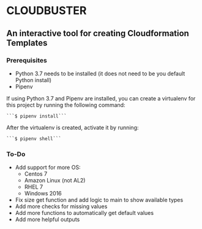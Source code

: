 # CLOUDBUSTER
## An interactive tool for creating Cloudformation Templates

### Prerequisites
- Python 3.7 needs to be installed (it does not need to be you default Python install)
- Pipenv

If using Python 3.7 and Pipenv are installed, you can create a virtualenv for this project by running the following command:
    
    ```$ pipenv install```

After the virtualenv is created, activate it by running:
    
    ```$ pipenv shell```

### To-Do
- Add support for more OS:
    - Centos 7
    - Amazon Linux (not AL2)
    - RHEL 7
    - Windows 2016
- Fix size get function and add logic to main to show available types
- Add more checks for missing values
- Add more functions to automatically get default values
- Add more helpful outputs


